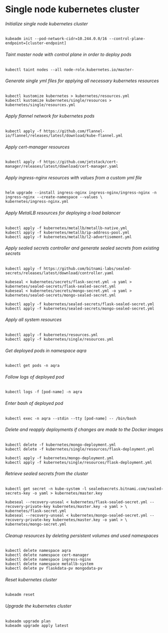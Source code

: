 # Single node kubernetes cluster

###### Initialize single node kubernetes cluster

```
kubeadm init --pod-network-cidr=10.244.0.0/16 --control-plane-endpoint=[cluster-endpoint]
```

###### Taint master node with control plane in order to deploy pods

```
kubectl taint nodes --all node-role.kubernetes.io/master-
```

###### Generate single yml files for applying all necessary kubernetes resources

```
kubectl kustomize kubernetes > kubernetes/resources.yml
kubectl kustomize kubernetes/single/resources > kubernetes/single/resources.yml
```

###### Apply flannel network for kubernetes pods

```
kubectl apply -f https://github.com/flannel-io/flannel/releases/latest/download/kube-flannel.yml
```

###### Apply cert-manager resources

```
kubectl apply -f https://github.com/jetstack/cert-manager/releases/latest/download/cert-manager.yaml
```

###### Apply ingress-nginx resources with values from a custom yml file

```
helm upgrade --install ingress-nginx ingress-nginx/ingress-nginx -n ingress-nginx --create-namespace --values \
kubernetes/ingress-nginx.yml
```

###### Apply MetalLB resources for deploying a load balancer

```
kubectl apply -f kubernetes/metallb/metallb-native.yml
kubectl apply -f kubernetes/metallb/ip-address-pool.yml
kubectl apply -f kubernetes/metallb/l2-advertisement.yml
```

###### Apply sealed secrets controller and generate sealed secrets from existing secrets

```
kubectl apply -f https://github.com/bitnami-labs/sealed-secrets/releases/latest/download/controller.yaml

kubeseal < kubernetes/secrets/flask-secret.yml -o yaml > kubernetes/sealed-secrets/flask-sealed-secret.yml
kubeseal < kubernetes/secrets/mongo-secret.yml -o yaml > kubernetes/sealed-secrets/mongo-sealed-secret.yml
```

```
kubectl apply -f kubernetes/sealed-secrets/flask-sealed-secret.yml
kubectl apply -f kubernetes/sealed-secrets/mongo-sealed-secret.yml
```

###### Apply all system resources

```
kubectl apply -f kubernetes/resources.yml
kubectl apply -f kubernetes/single/resources.yml
```

###### Get deployed pods in namespace aqra

```
kubectl get pods -n aqra
```

###### Follow logs of deployed pod

```
kubectl logs -f [pod-name] -n aqra
```

###### Enter bash of deployed pod

```
kubectl exec -n aqra --stdin --tty [pod-name] -- /bin/bash
```

###### Delete and reapply deployments if changes are made to the Docker images

```
kubectl delete -f kubernetes/mongo-deployment.yml
kubectl delete -f kubernetes/single/resources/flask-deployment.yml
```

```
kubectl apply -f kubernetes/mongo-deployment.yml
kubectl apply -f kubernetes/single/resources/flask-deployment.yml
```

###### Retrieve sealed secrets from the cluster

```
kubectl get secret -n kube-system -l sealedsecrets.bitnami.com/sealed-secrets-key -o yaml > kubernetes/master.key

kubeseal --recovery-unseal < kubernetes/flask-sealed-secret.yml --recovery-private-key kubernetes/master.key -o yaml > \
kubernetes/flask-secret.yml
kubeseal --recovery-unseal < kubernetes/mongo-sealed-secret.yml --recovery-private-key kubernetes/master.key -o yaml > \
kubernetes/mongo-secret.yml
```

###### Cleanup resources by deleting persistent volumes and used namespaces

```
kubectl delete namespace aqra
kubectl delete namespace cert-manager
kubectl delete namespace ingress-nginx
kubectl delete namespace metallb-system
kubectl delete pv flaskdata-pv mongodata-pv
```

###### Reset kubernetes cluster

```
kubeadm reset
```

###### Upgrade the kubernetes cluster

```
kubeadm upgrade plan
kubeadm upgrade apply latest
```
